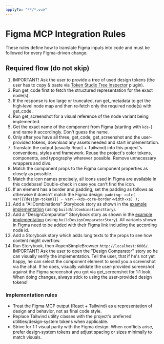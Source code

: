 ```yaml
---
applyTo: "**/*.vue"
---
```


# Figma MCP Integration Rules

These rules define how to translate Figma inputs into code and must be followed for every Figma-driven change.

## Required flow (do not skip)

1. IMPORTANT! Ask the user to provide a tree of used design tokens (the user has to copy & paste via [Token Studio Tree Inspector](https://www.figma.com/community/plugin/1507929423982882409/tokens-studio-tree-inspector) plugin).
2. Run get_code first to fetch the structured representation for the exact node(s).
3. If the response is too large or truncated, run get_metadata to get the high‑level node map and then re‑fetch only the required node(s) with get_code.
4. Run get_screenshot for a visual reference of the node variant being implemented.
5. Get the exact name of the component from Figma (starting with `kds-`) and name it accordingly. Don't guess the name.
6. Only after you have all three, get_code, get_screenshot and the user-provided tokens, download any assets needed and start implementation.
7. Translate the output (usually React + Tailwind) into this project's conventions, styles and framework. Reuse the project's color tokens, components, and typography wherever possible. Remove unnecessary wrappers and divs.
8. Match the component props to the Figma component properties as closely as possible.
9. Match the icon names precisely, all icons used in Figma are available in this codebase! Double-check in case you can't find the icon.
10. If an element has a border and padding, set the padding as follows as otherwise it doesn't match the Figma design: `padding: calc(
  var({{design-token}}) - var(--kds-core-border-width-xs)
);`
11. Add a "AllCombinations" Storybook story as shown in the [example implementation](../copilot-instructions.md#example-implementations) (using `buildAllCombinationsStory`).
12. Add a "DesignComparator" Storybook story as shown in the [example implementation](../copilot-instructions.md#example-implementations) (using `buildDesignComparatorStory`). All variants shown in Figma need to be added with their Figma link including the according node id.
13. Add a Storybook story which adds long texts to the props to see how content might overflow.
14. Run Storybook, then #openSimpleBrowser `http://localhost:6006/`. IMPORTANT! Ask the user to open the "Design Comparator" story so he can visually verify the implementation. Tell the user, that if he's not yet happy, he can select the component element to send you a screenshot via the chat. If he does, visually validate the user-provided screenshot against the Figma screenshot you got via get_screenshot for 1:1 look. When doing changes, always stick to using the user-provided design tokens!

### Implementation rules

- Treat the Figma MCP output (React + Tailwind) as a representation of design and behavior, not as final code style.
- Replace Tailwind utility classes with the project's preferred utilities/design‑system tokens when applicable.
- Strive for 1:1 visual parity with the Figma design. When conflicts arise, prefer design‑system tokens and adjust spacing or sizes minimally to match visuals.
